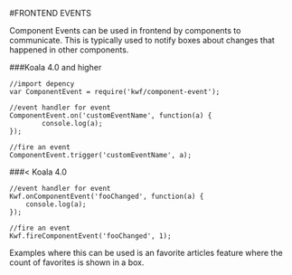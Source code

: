 #FRONTEND EVENTS

Component Events can be used in frontend by components to communicate. This is typically used to notify boxes about changes that happened in other components.


###Koala 4.0 and higher

    //import depency
    var ComponentEvent = require('kwf/component-event');
     
    //event handler for event
    ComponentEvent.on('customEventName', function(a) {
            console.log(a);
    });
     
    //fire an event
    ComponentEvent.trigger('customEventName', a);
    
    
###< Koala 4.0

    //event handler for event
    Kwf.onComponentEvent('fooChanged', function(a) {
        console.log(a);
    });
     
    //fire an event
    Kwf.fireComponentEvent('fooChanged', 1);
    
    
Examples where this can be used is an favorite articles feature where the count of favorites is shown in a box.